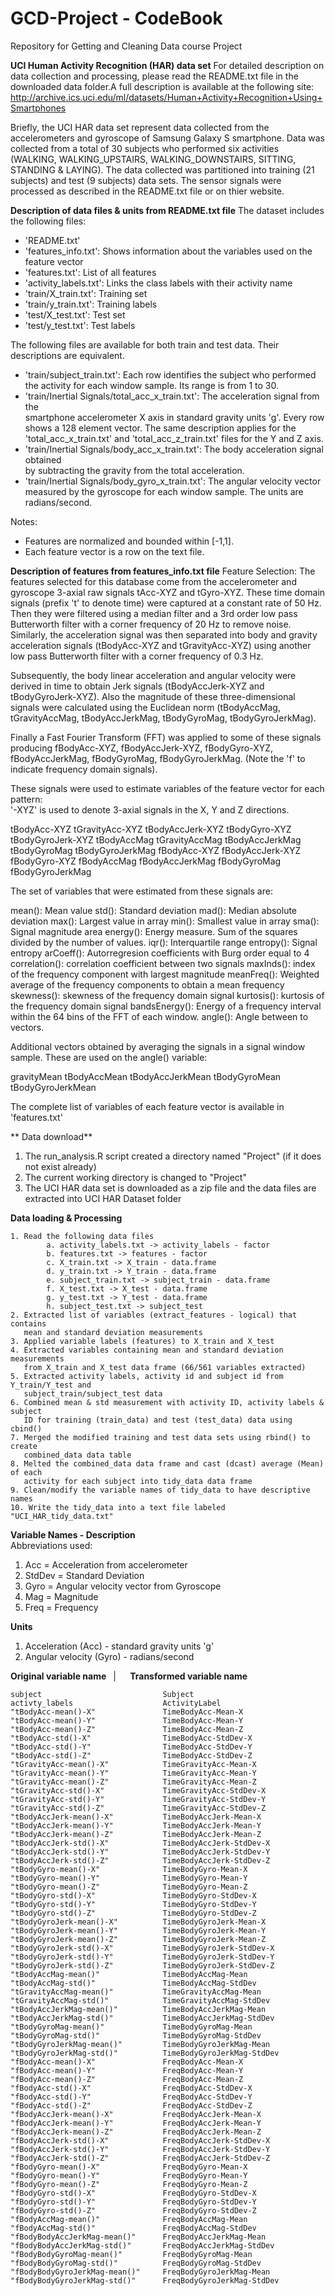 # GCD-Project - CodeBook
Repository for Getting and Cleaning Data course Project

**UCI Human Activity Recognition (HAR) data set**
 For detailed description on data collection and processing, please read the 
 README.txt file in the downloaded data folder.A full description is available 
 at the following site:
http://archive.ics.uci.edu/ml/datasets/Human+Activity+Recognition+Using+Smartphones
 
 Briefly, the UCI HAR data set represent data collected from the accelerometers
 and gyroscope of Samsung Galaxy S smartphone. Data was collected from a total of
 30 subjects who performed six activities (WALKING, WALKING_UPSTAIRS, 
 WALKING_DOWNSTAIRS, SITTING, STANDING & LAYING). The data collected was partitioned
 into training (21 subjects) and test (9 subjects) data sets. The sensor signals were processed as described in the README.txt file or on thier website.
 
**Description of data files & units from README.txt file**
The dataset includes the following files:
- 'README.txt'
- 'features_info.txt': Shows information about the variables used on the feature 
   vector
- 'features.txt': List of all features
- 'activity_labels.txt': Links the class labels with their activity name
- 'train/X_train.txt': Training set
- 'train/y_train.txt': Training labels
- 'test/X_test.txt': Test set
- 'test/y_test.txt': Test labels

The following files are available for both train and test data. Their descriptions 
are equivalent. 
- 'train/subject_train.txt': Each row identifies the subject who performed the 
    activity for each window sample. Its range is from 1 to 30. 
- 'train/Inertial Signals/total_acc_x_train.txt': The acceleration signal from the    
   smartphone accelerometer X axis in standard gravity units 'g'. Every row shows 
   a 128 element vector. The same description applies for the 'total_acc_x_train.txt' 
   and 'total_acc_z_train.txt' files for the Y and Z axis. 
- 'train/Inertial Signals/body_acc_x_train.txt': The body acceleration signal obtained     
   by subtracting the gravity from the total acceleration. 
- 'train/Inertial Signals/body_gyro_x_train.txt': The angular velocity vector measured 
   by the gyroscope for each window sample. The units are radians/second. 

Notes: 
- Features are normalized and bounded within [-1,1].
- Each feature vector is a row on the text file.

**Description of features from features_info.txt file**
Feature Selection:
The features selected for this database come from the accelerometer and gyroscope 3-axial raw signals tAcc-XYZ and tGyro-XYZ. These time domain signals (prefix 't' to denote time) were captured at a constant rate of 50 Hz. Then they were filtered using a median filter and a 3rd order low pass Butterworth filter with a corner frequency of 20 Hz to remove noise. Similarly, the acceleration signal was then separated into body and gravity acceleration signals (tBodyAcc-XYZ and tGravityAcc-XYZ) using another low pass Butterworth filter with a corner frequency of 0.3 Hz. 

Subsequently, the body linear acceleration and angular velocity were derived in time to obtain Jerk signals (tBodyAccJerk-XYZ and tBodyGyroJerk-XYZ). Also the magnitude of these three-dimensional signals were calculated using the Euclidean norm (tBodyAccMag, tGravityAccMag, tBodyAccJerkMag, tBodyGyroMag, tBodyGyroJerkMag). 

Finally a Fast Fourier Transform (FFT) was applied to some of these signals producing fBodyAcc-XYZ, fBodyAccJerk-XYZ, fBodyGyro-XYZ, fBodyAccJerkMag, fBodyGyroMag, fBodyGyroJerkMag. (Note the 'f' to indicate frequency domain signals). 

These signals were used to estimate variables of the feature vector for each pattern:  
'-XYZ' is used to denote 3-axial signals in the X, Y and Z directions.

tBodyAcc-XYZ
tGravityAcc-XYZ
tBodyAccJerk-XYZ
tBodyGyro-XYZ
tBodyGyroJerk-XYZ
tBodyAccMag
tGravityAccMag
tBodyAccJerkMag
tBodyGyroMag
tBodyGyroJerkMag
fBodyAcc-XYZ
fBodyAccJerk-XYZ
fBodyGyro-XYZ
fBodyAccMag
fBodyAccJerkMag
fBodyGyroMag
fBodyGyroJerkMag

The set of variables that were estimated from these signals are: 

mean(): Mean value
std(): Standard deviation
mad(): Median absolute deviation 
max(): Largest value in array
min(): Smallest value in array
sma(): Signal magnitude area
energy(): Energy measure. Sum of the squares divided by the number of values. 
iqr(): Interquartile range 
entropy(): Signal entropy
arCoeff(): Autorregresion coefficients with Burg order equal to 4
correlation(): correlation coefficient between two signals
maxInds(): index of the frequency component with largest magnitude
meanFreq(): Weighted average of the frequency components to obtain a mean frequency
skewness(): skewness of the frequency domain signal 
kurtosis(): kurtosis of the frequency domain signal 
bandsEnergy(): Energy of a frequency interval within the 64 bins of the FFT of each window.
angle(): Angle between to vectors.

Additional vectors obtained by averaging the signals in a signal window sample. 
These are used on the angle() variable:

gravityMean
tBodyAccMean
tBodyAccJerkMean
tBodyGyroMean
tBodyGyroJerkMean

The complete list of variables of each feature vector is available in 'features.txt'

** Data download**
1. The run_analysis.R script created a directory named "Project" (if it does not 
   exist already)
2. The current working directory is changed to "Project"
3. The UCI HAR data set is downloaded as a zip file and the data files are
   extracted into UCI HAR Dataset folder


**Data loading & Processing**
```
1. Read the following data files      
        a. activity_labels.txt -> activity_labels - factor  
        b. features.txt -> features - factor  
        c. X_train.txt -> X_train - data.frame  
        d. y_train.txt -> Y_train - data.frame  
        e. subject_train.txt -> subject_train - data.frame  
        f. X_test.txt -> X_test - data.frame  
        g. y_test.txt -> Y_test - data.frame  
        h. subject_test.txt -> subject_test
2. Extracted list of variables (extract_features - logical) that contains 
   mean and standard deviation measurements   
3. Applied variable labels (features) to X_train and X_test   
4. Extracted variables containing mean and standard deviation measurements   
   from X_train and X_test data frame (66/561 variables extracted)    
5. Extracted activity labels, activity id and subject id from Y_train/Y_test and
   subject_train/subject_test data    
6. Combined mean & std measurement with activity ID, activity labels & subject   
   ID for training (train_data) and test (test_data) data using cbind()
7. Merged the modified training and test data sets using rbind() to create
   combined_data data table
8. Melted the combined_data data frame and cast (dcast) average (Mean) of each 
   activity for each subject into tidy_data data frame
9. Clean/modify the variable names of tidy_data to have descriptive names  
10. Write the tidy_data into a text file labeled "UCI_HAR_tidy_data.txt"
```
**Variable Names - Description**  
Abbreviations used:   
1. Acc = Acceleration from accelerometer   
2. StdDev = Standard Deviation  
3. Gyro = Angular velocity vector from Gyroscope   
4. Mag = Magnitude  
5. Freq = Frequency  

**Units**

1. Acceleration (Acc) - standard gravity units 'g'    
2. Angular velocity (Gyro) - radians/second

**Original variable name**``` ``` | ```  ``` **Transformed variable name**  
```
subject	                          Subject                      
activty_labels	                  ActivityLabel              
"tBodyAcc-mean()-X"               TimeBodyAcc-Mean-X           
"tBodyAcc-mean()-Y"               TimeBodyAcc-Mean-Y           
"tBodyAcc-mean()-Z"               TimeBodyAcc-Mean-Z           
"tBodyAcc-std()-X"            	  TimeBodyAcc-StdDev-X        
"tBodyAcc-std()-Y"            	  TimeBodyAcc-StdDev-Y        
"tBodyAcc-std()-Z"           	  TimeBodyAcc-StdDev-Z        
"tGravityAcc-mean()-X"        	  TimeGravityAcc-Mean-X        
"tGravityAcc-mean()-Y"       	  TimeGravityAcc-Mean-Y       
"tGravityAcc-mean()-Z"        	  TimeGravityAcc-Mean-Z       
"tGravityAcc-std()-X"        	  TimeGravityAcc-StdDev-X     
"tGravityAcc-std()-Y"         	  TimeGravityAcc-StdDev-Y      
"tGravityAcc-std()-Z"        	  TimeGravityAcc-StdDev-Z     
"tBodyAccJerk-mean()-X"       	  TimeBodyAccJerk-Mean-X        
"tBodyAccJerk-mean()-Y"      	  TimeBodyAccJerk-Mean-Y        
"tBodyAccJerk-mean()-Z"      	  TimeBodyAccJerk-Mean-Z       
"tBodyAccJerk-std()-X"       	  TimeBodyAccJerk-StdDev-X    
"tBodyAccJerk-std()-Y"        	  TimeBodyAccJerk-StdDev-Y      
"tBodyAccJerk-std()-Z"            TimeBodyAccJerk-StdDev-Z     
"tBodyGyro-mean()-X"          	  TimeBodyGyro-Mean-X          
"tBodyGyro-mean()-Y"         	  TimeBodyGyro-Mean-Y         
"tBodyGyro-mean()-Z"          	  TimeBodyGyro-Mean-Z          
"tBodyGyro-std()-X"          	  TimeBodyGyro-StdDev-X       
"tBodyGyro-std()-Y"           	  TimeBodyGyro-StdDev-Y         
"tBodyGyro-std()-Z"          	  TimeBodyGyro-StdDev-Z       
"tBodyGyroJerk-mean()-X"      	  TimeBodyGyroJerk-Mean-X      
"tBodyGyroJerk-mean()-Y"     	  TimeBodyGyroJerk-Mean-Y      
"tBodyGyroJerk-mean()-Z"      	  TimeBodyGyroJerk-Mean-Z     
"tBodyGyroJerk-std()-X"      	  TimeBodyGyroJerk-StdDev-X  
"tBodyGyroJerk-std()-Y"       	  TimeBodyGyroJerk-StdDev-Y    
"tBodyGyroJerk-std()-Z"      	  TimeBodyGyroJerk-StdDev-Z  
"tBodyAccMag-mean()"          	  TimeBodyAccMag-Mean          
"tBodyAccMag-std()"          	  TimeBodyAccMag-StdDev       
"tGravityAccMag-mean()"      	  TimeGravityAccMag-Mean       
"tGravityAccMag-std()"         	  TimeGravityAccMag-StdDev    
"tBodyAccJerkMag-mean()"      	  TimeBodyAccJerkMag-Mean      
"tBodyAccJerkMag-std()"      	  TimeBodyAccJerkMag-StdDev  
"tBodyGyroMag-mean()"         	  TimeBodyGyroMag-Mean        
"tBodyGyroMag-std()"         	  TimeBodyGyroMag-StdDev      
"tBodyGyroJerkMag-mean()"     	  TimeBodyGyroJerkMag-Mean    
"tBodyGyroJerkMag-std()"     	  TimeBodyGyroJerkMag-StdDev  
"fBodyAcc-mean()-X"               FreqBodyAcc-Mean-X            
"fBodyAcc-mean()-Y"          	  FreqBodyAcc-Mean-Y          
"fBodyAcc-mean()-Z"           	  FreqBodyAcc-Mean-Z           
"fBodyAcc-std()-X"           	  FreqBodyAcc-StdDev-X        
"fBodyAcc-std()-Y"           	  FreqBodyAcc-StdDev-Y         
"fBodyAcc-std()-Z"           	  FreqBodyAcc-StdDev-Z        
"fBodyAccJerk-mean()-X"       	  FreqBodyAccJerk-Mean-X       
"fBodyAccJerk-mean()-Y"      	  FreqBodyAccJerk-Mean-Y      
"fBodyAccJerk-mean()-Z"       	  FreqBodyAccJerk-Mean-Z       
"fBodyAccJerk-std()-X"            FreqBodyAccJerk-StdDev-X    
"fBodyAccJerk-std()-Y"        	  FreqBodyAccJerk-StdDev-Y     
"fBodyAccJerk-std()-Z"       	  FreqBodyAccJerk-StdDev-Z    
"fBodyGyro-mean()-X"          	  FreqBodyGyro-Mean-X          
"fBodyGyro-mean()-Y"         	  FreqBodyGyro-Mean-Y         
"fBodyGyro-mean()-Z"         	  FreqBodyGyro-Mean-Z          
"fBodyGyro-std()-X"          	  FreqBodyGyro-StdDev-X       
"fBodyGyro-std()-Y"          	  FreqBodyGyro-StdDev-Y        
"fBodyGyro-std()-Z"         	  FreqBodyGyro-StdDev-Z       
"fBodyAccMag-mean()"         	  FreqBodyAccMag-Mean          
"fBodyAccMag-std()"         	  FreqBodyAccMag-StdDev       
"fBodyBodyAccJerkMag-mean()"  	  FreqBodyAccJerkMag-Mean      
"fBodyBodyAccJerkMag-std()"  	  FreqBodyAccJerkMag-StdDev   
"fBodyBodyGyroMag-mean()"     	  FreqBodyGyroMag-Mean         
"fBodyBodyGyroMag-std()"     	  FreqBodyGyroMag-StdDev      
"fBodyBodyGyroJerkMag-mean()"	  FreqBodyGyroJerkMag-Mean     
"fBodyBodyGyroJerkMag-std()"	  FreqBodyGyroJerkMag-StdDev  
```
